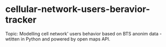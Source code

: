 # cellular-network-users-beravior-tracker
Topic: Modelling cell network' users behavior based on BTS anonim data - wtitten in Python and powered by open maps API.
